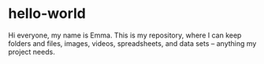 # hello-world
Hi everyone, my name is Emma. This is my repository, where I can keep folders and files, images, videos, spreadsheets, and data sets – anything my project needs.
